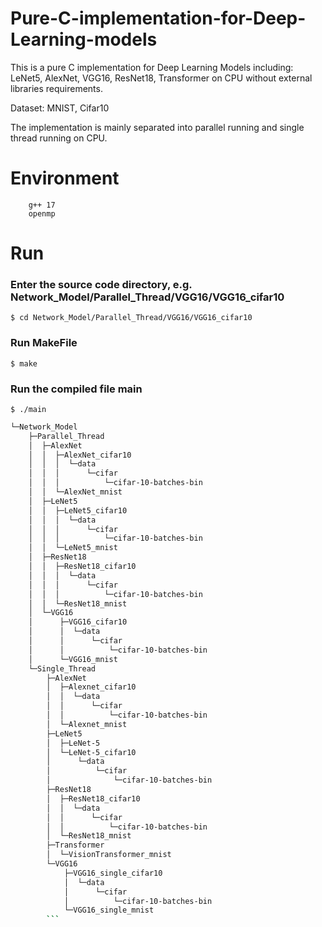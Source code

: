 # Pure-C-implementation-for-Deep-Learning-models
This is a pure C implementation for Deep Learning Models including: LeNet5, AlexNet, VGG16, ResNet18, Transformer on CPU without external libraries requirements.

Dataset: MNIST, Cifar10

The implementation is mainly separated into parallel running and single thread running on CPU.

# Environment
```
    g++ 17
    openmp
```

# Run
### Enter the source code directory, e.g. Network_Model/Parallel_Thread/VGG16/VGG16_cifar10

```$ cd Network_Model/Parallel_Thread/VGG16/VGG16_cifar10 ```

### Run MakeFile

```$ make```

### Run the compiled file main

```$ ./main```

```bash
└─Network_Model
    ├─Parallel_Thread
    │  ├─AlexNet
    │  │  ├─AlexNet_cifar10
    │  │  │  └─data
    │  │  │      └─cifar
    │  │  │          └─cifar-10-batches-bin
    │  │  └─AlexNet_mnist
    │  ├─LeNet5
    │  │  ├─LeNet5_cifar10
    │  │  │  └─data
    │  │  │      └─cifar
    │  │  │          └─cifar-10-batches-bin
    │  │  └─LeNet5_mnist
    │  ├─ResNet18
    │  │  ├─ResNet18_cifar10
    │  │  │  └─data
    │  │  │      └─cifar
    │  │  │          └─cifar-10-batches-bin
    │  │  └─ResNet18_mnist
    │  └─VGG16
    │      ├─VGG16_cifar10
    │      │  └─data
    │      │      └─cifar
    │      │          └─cifar-10-batches-bin
    │      └─VGG16_mnist
    └─Single_Thread
        ├─AlexNet
        │  ├─Alexnet_cifar10
        │  │  └─data
        │  │      └─cifar
        │  │          └─cifar-10-batches-bin
        │  └─Alexnet_mnist
        ├─LeNet5
        │  ├─LeNet-5
        │  └─LeNet-5_cifar10
        │      └─data
        │          └─cifar
        │              └─cifar-10-batches-bin
        ├─ResNet18
        │  ├─ResNet18_cifar10
        │  │  └─data
        │  │      └─cifar
        │  │          └─cifar-10-batches-bin
        │  └─ResNet18_mnist
        ├─Transformer
        │  └─VisionTransformer_mnist
        └─VGG16
            ├─VGG16_single_cifar10
            │  └─data
            │      └─cifar
            │          └─cifar-10-batches-bin
            └─VGG16_single_mnist
        ```


